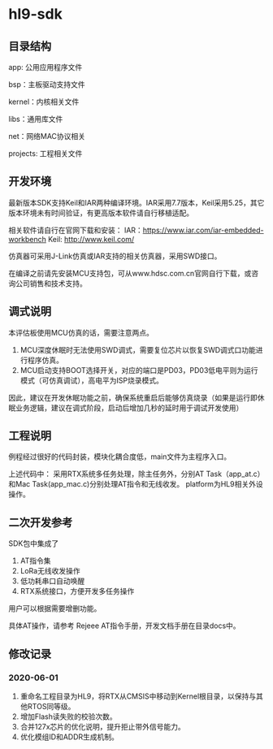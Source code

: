 # hl9-sdk

## 目录结构

app: 公用应用程序文件

bsp：主板驱动支持文件

kernel：内核相关文件

libs：通用库文件

net：网络MAC协议相关

projects: 工程相关文件

## 开发环境
最新版本SDK支持Keil和IAR两种编译环境。IAR采用7.7版本，Keil采用5.25，其它版本环境未有时间验证，有更高版本软件请自行移植适配。

相关软件请自行在官网下载和安装：
IAR：https://www.iar.com/iar-embedded-workbench
Keil: http://www.keil.com/

仿真器可采用J-Link仿真或IAR支持的相关仿真器，采用SWD接口。

在编译之前请先安装MCU支持包，可从www.hdsc.com.cn官网自行下载，或咨询公司销售和技术支持。

## 调式说明
本评估板使用MCU仿真的话，需要注意两点。
1. MCU深度休眠时无法使用SWD调式，需要复位芯片以恢复SWD调式口功能进行程序仿真。
2. MCU启动支持BOOT选择开关，对应的端口是PD03，PD03低电平则为运行模式（可仿真调试），高电平为ISP烧录模式。

因此，建议在开发休眠功能之前，确保系统重启后能够仿真烧录（如果是运行即休眠业务逻辑，建议在调式阶段，启动后增加几秒的延时用于调试开发使用）

## 工程说明
例程经过很好的代码封装，模块化耦合度低，main文件为主程序入口。

上述代码中：
采用RTX系统多任务处理，除主任务外，分别AT Task（app_at.c）和Mac Task(app_mac.c)分别处理AT指令和无线收发。
platform为HL9相关外设操作。

## 二次开发参考
SDK包中集成了
1. AT指令集
2. LoRa无线收发操作
3. 低功耗串口自动唤醒
4. RTX系统接口，方便开发多任务操作

用户可以根据需要增删功能。

具体AT操作，请参考 Rejeee AT指令手册，开发文档手册在目录docs中。

## 修改记录
### 2020-06-01
1. 重命名工程目录为HL9，将RTX从CMSIS中移动到Kernel根目录，以保持与其他RTOS同等级。
2. 增加Flash读失败的校验次数。
3. 合并127x芯片的优化说明，提升拒止带外信号能力。
4. 优化模组ID和ADDR生成机制。

